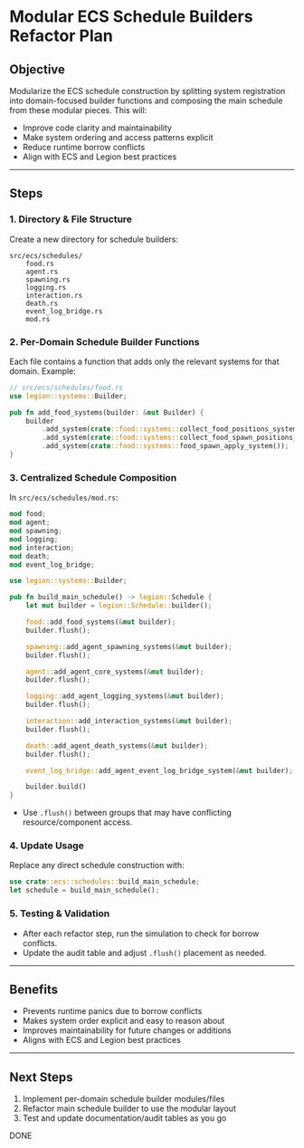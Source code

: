 # Modular ECS Schedule Builders Refactor Plan

## Objective

Modularize the ECS schedule construction by splitting system registration into domain-focused builder functions and composing the main schedule from these modular pieces. This will:
- Improve code clarity and maintainability
- Make system ordering and access patterns explicit
- Reduce runtime borrow conflicts
- Align with ECS and Legion best practices

---

## Steps

### 1. Directory & File Structure
Create a new directory for schedule builders:
```
src/ecs/schedules/
    food.rs
    agent.rs
    spawning.rs
    logging.rs
    interaction.rs
    death.rs
    event_log_bridge.rs
    mod.rs
```

### 2. Per-Domain Schedule Builder Functions
Each file contains a function that adds only the relevant systems for that domain. Example:
```rust
// src/ecs/schedules/food.rs
use legion::systems::Builder;

pub fn add_food_systems(builder: &mut Builder) {
    builder
        .add_system(crate::food::systems::collect_food_positions_system())
        .add_system(crate::food::systems::collect_food_spawn_positions_system())
        .add_system(crate::food::systems::food_spawn_apply_system());
}
```

### 3. Centralized Schedule Composition
In `src/ecs/schedules/mod.rs`:
```rust
mod food;
mod agent;
mod spawning;
mod logging;
mod interaction;
mod death;
mod event_log_bridge;

use legion::systems::Builder;

pub fn build_main_schedule() -> legion::Schedule {
    let mut builder = legion::Schedule::builder();

    food::add_food_systems(&mut builder);
    builder.flush();

    spawning::add_agent_spawning_systems(&mut builder);
    builder.flush();

    agent::add_agent_core_systems(&mut builder);
    builder.flush();

    logging::add_agent_logging_systems(&mut builder);
    builder.flush();

    interaction::add_interaction_systems(&mut builder);
    builder.flush();

    death::add_agent_death_systems(&mut builder);
    builder.flush();

    event_log_bridge::add_agent_event_log_bridge_system(&mut builder);

    builder.build()
}
```

- Use `.flush()` between groups that may have conflicting resource/component access.

### 4. Update Usage
Replace any direct schedule construction with:
```rust
use crate::ecs::schedules::build_main_schedule;
let schedule = build_main_schedule();
```

### 5. Testing & Validation
- After each refactor step, run the simulation to check for borrow conflicts.
- Update the audit table and adjust `.flush()` placement as needed.

---

## Benefits
- Prevents runtime panics due to borrow conflicts
- Makes system order explicit and easy to reason about
- Improves maintainability for future changes or additions
- Aligns with ECS and Legion best practices

---

## Next Steps
1. Implement per-domain schedule builder modules/files
2. Refactor main schedule builder to use the modular layout
3. Test and update documentation/audit tables as you go

DONE
